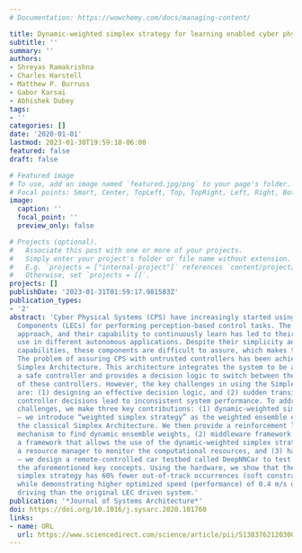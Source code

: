 ```yaml
---
# Documentation: https://wowchemy.com/docs/managing-content/

title: Dynamic-weighted simplex strategy for learning enabled cyber physical systems
subtitle: ''
summary: ''
authors:
- Shreyas Ramakrishna
- Charles Harstell
- Matthew P. Burruss
- Gabor Karsai
- Abhishek Dubey
tags:
- ''
categories: []
date: '2020-01-01'
lastmod: 2023-01-30T19:59:18-06:00
featured: false
draft: false

# Featured image
# To use, add an image named `featured.jpg/png` to your page's folder.
# Focal points: Smart, Center, TopLeft, Top, TopRight, Left, Right, BottomLeft, Bottom, BottomRight.
image:
  caption: ''
  focal_point: ''
  preview_only: false

# Projects (optional).
#   Associate this post with one or more of your projects.
#   Simply enter your project's folder or file name without extension.
#   E.g. `projects = ["internal-project"]` references `content/project/deep-learning/index.md`.
#   Otherwise, set `projects = []`.
projects: []
publishDate: '2023-01-31T01:59:17.981583Z'
publication_types:
- '2'
abstract: 'Cyber Physical Systems (CPS) have increasingly started using Learning Enabled
  Components (LECs) for performing perception-based control tasks. The simple design
  approach, and their capability to continuously learn has led to their widespread
  use in different autonomous applications. Despite their simplicity and impressive
  capabilities, these components are difficult to assure, which makes their use challenging.
  The problem of assuring CPS with untrusted controllers has been achieved using the
  Simplex Architecture. This architecture integrates the system to be assured with
  a safe controller and provides a decision logic to switch between the decisions
  of these controllers. However, the key challenges in using the Simplex Architecture
  are: (1) designing an effective decision logic, and (2) sudden transitions between
  controller decisions lead to inconsistent system performance. To address these research
  challenges, we make three key contributions: (1) dynamic-weighted simplex strategy
  – we introduce “weighted simplex strategy” as the weighted ensemble extension of
  the classical Simplex Architecture. We then provide a reinforcement learning based
  mechanism to find dynamic ensemble weights, (2) middleware framework – we design
  a framework that allows the use of the dynamic-weighted simplex strategy, and provides
  a resource manager to monitor the computational resources, and (3) hardware testbed
  – we design a remote-controlled car testbed called DeepNNCar to test and demonstrate
  the aforementioned key concepts. Using the hardware, we show that the dynamic-weighted
  simplex strategy has 60% fewer out-of-track occurrences (soft constraint violations),
  while demonstrating higher optimized speed (performance) of 0.4 m/s during indoor
  driving than the original LEC driven system.'
publication: '*Journal of Systems Architecture*'
doi: https://doi.org/10.1016/j.sysarc.2020.101760
links:
- name: URL
  url: https://www.sciencedirect.com/science/article/pii/S1383762120300540
---
```

